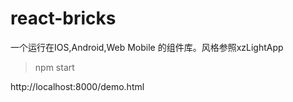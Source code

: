 # react-bricks

一个运行在IOS,Android,Web Mobile 的组件库。风格参照xzLightApp

> npm start

http://localhost:8000/demo.html
